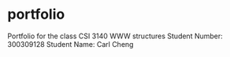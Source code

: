 # portfolio
Portfolio for the class CSI 3140 WWW structures
Student Number: 300309128
Student Name: Carl Cheng
